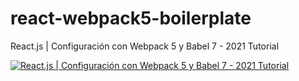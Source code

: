 # react-webpack5-boilerplate

React.js | Configuración con Webpack 5 y Babel 7 - 2021 Tutorial

[![React.js | Configuración con Webpack 5 y Babel 7 - 2021 Tutorial](https://img.youtube.com/vi/97Ajv8-NRVY/0.jpg)](https://www.youtube.com/watch?v=97Ajv8-NRVY "React.js | Configuración con Webpack 5 y Babel 7 - 2021 Tutorial")
